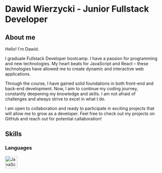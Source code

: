 # Dawid Wierzycki - Junior Fullstack Developer

## About me

Hello! I'm Dawid.

I graduate Fullstack Developer bootcamp. I have a passion for programming and new technologies. My heart beats for JavaScript and React – these technologies have allowed me to create dynamic and interactive web applications.

Through the course, I have gained solid foundations in both front-end and back-end development. Now, I aim to continue my coding journey, constantly deepening my knowledge and skills. I am not afraid of challenges and always strive to excel in what I do.

I am open to collaboration and ready to participate in exciting projects that will allow me to grow as a developer. Feel free to check out my projects on GitHub and reach out for potential callaboration!

## Skills

### Languages

<a href="https://developer.mozilla.org/en-US/docs/Web/JavaScript" target="_blank" rel="noreferrer"> <img src="[https://raw.githubusercontent.com/devicons/devicon/master/icons/javascript/javascript-original.svg](https://img.shields.io/badge/JavaScript-F7DF1E?style=for-the-badge&logo=javascript&logoColor=black)https://img.shields.io/badge/JavaScript-F7DF1E?style=for-the-badge&logo=javascript&logoColor=black" alt="JavaScript Logo" width="40" height="40"/> </a> 

